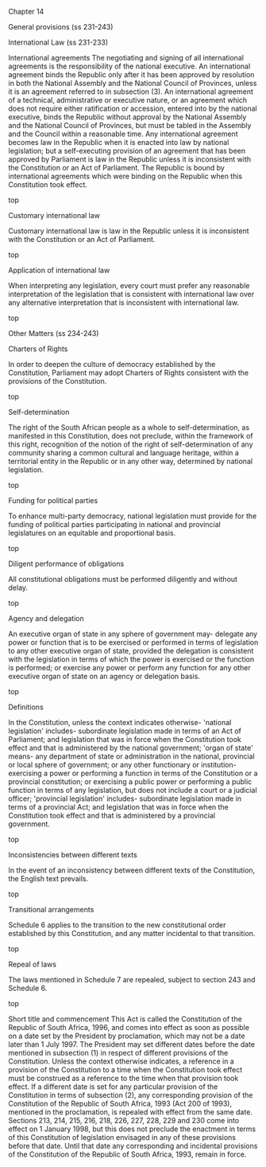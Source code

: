 Chapter 14

General provisions (ss 231-243)

International Law (ss 231-233)

International agreements
The negotiating and signing of all international agreements is the responsibility of the national executive.
An international agreement binds the Republic only after it has been approved by resolution in both the National Assembly and the National Council of Provinces, unless it is an agreement referred to in subsection (3).
An international agreement of a technical, administrative or executive nature, or an agreement which does not require either ratification or accession, entered into by the national executive, binds the Republic without approval by the National Assembly and the National Council of Provinces, but must be tabled in the Assembly and the Council within a reasonable time.
Any international agreement becomes law in the Republic when it is enacted into law by national legislation; but a self-executing provision of an agreement that has been approved by Parliament is law in the Republic unless it is inconsistent with the Constitution or an Act of Parliament.
The Republic is bound by international agreements which were binding on the Republic when this Constitution took effect.

top

Customary international law

Customary international law is law in the Republic unless it is inconsistent with the Constitution or an Act of Parliament.

top

Application of international law

When interpreting any legislation, every court must prefer any reasonable interpretation of the legislation that is consistent with international law over any alternative interpretation that is inconsistent with international law.

top

Other Matters (ss 234-243)

Charters of Rights

In order to deepen the culture of democracy established by the Constitution, Parliament may adopt Charters of Rights consistent with the provisions of the Constitution.

top

Self-determination

The right of the South African people as a whole to self-determination, as manifested in this Constitution, does not preclude, within the framework of this right, recognition of the notion of the right of self-determination of any community sharing a common cultural and language heritage, within a territorial entity in the Republic or in any other way, determined by national legislation.

top

Funding for political parties

To enhance multi-party democracy, national legislation must provide for the funding of political parties participating in national and provincial legislatures on an equitable and proportional basis.

top

Diligent performance of obligations

All constitutional obligations must be performed diligently and without delay.

top

Agency and delegation

An executive organ of state in any sphere of government may-
delegate any power or function that is to be exercised or performed in terms of legislation to any other executive organ of state, provided the delegation is consistent with the legislation in terms of which the power is exercised or the function is performed; or
exercise any power or perform any function for any other executive organ of state on an agency or delegation basis.

top

Definitions

In the Constitution, unless the context indicates otherwise-
'national legislation' includes-
subordinate legislation made in terms of an Act of Parliament; and
legislation that was in force when the Constitution took effect and that is administered by the national government;
'organ of state' means-
any department of state or administration in the national, provincial or local sphere of government; or
any other functionary or institution-
exercising a power or performing a function in terms of the Constitution or a provincial constitution; or
exercising a public power or performing a public function in terms of any legislation,
but does not include a court or a judicial officer;
'provincial legislation' includes-
subordinate legislation made in terms of a provincial Act; and
legislation that was in force when the Constitution took effect and that is administered by a provincial government.

top

Inconsistencies between different texts

In the event of an inconsistency between different texts of the Constitution, the English text prevails.

top

Transitional arrangements

Schedule 6 applies to the transition to the new constitutional order established by this Constitution, and any matter incidental to that transition.

top

Repeal of laws

The laws mentioned in Schedule 7 are repealed, subject to section 243 and Schedule 6.

top

Short title and commencement
This Act is called the Constitution of the Republic of South Africa, 1996, and comes into effect as soon as possible on a date set by the President by proclamation, which may not be a date later than 1 July 1997.
The President may set different dates before the date mentioned in subsection (1) in respect of different provisions of the Constitution.
Unless the context otherwise indicates, a reference in a provision of the Constitution to a time when the Constitution took effect must be construed as a reference to the time when that provision took effect.
If a different date is set for any particular provision of the Constitution in terms of subsection (2), any corresponding provision of the Constitution of the Republic of South Africa, 1993 (Act 200 of 1993), mentioned in the proclamation, is repealed with effect from the same date.
Sections 213, 214, 215, 216, 218, 226, 227, 228, 229 and 230 come into effect on 1 January 1998, but this does not preclude the enactment in terms of this Constitution of legislation envisaged in any of these provisions before that date. Until that date any corresponding and incidental provisions of the Constitution of the Republic of South Africa, 1993, remain in force.